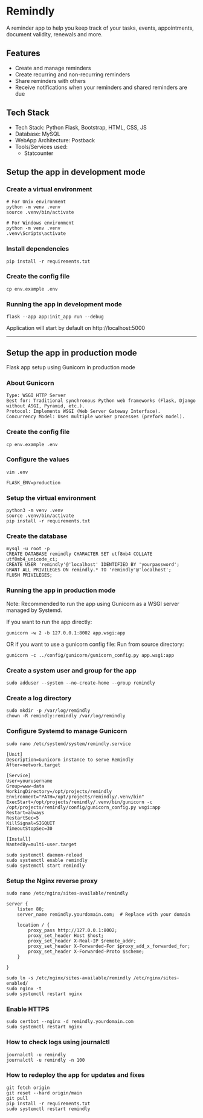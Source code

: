 # Remindly
A reminder app to help you keep track of your tasks, events, appointments, document validity, renewals and more.

## Features
- Create and manage reminders
- Create recurring and non-recurring reminders
- Share reminders with others
- Receive notifications when your reminders and shared reminders are due

## Tech Stack
- Tech Stack: Python Flask, Bootstrap, HTML, CSS, JS
- Database: MySQL
- WebApp Architecture: Postback
- Tools/Services used:
    - Statcounter

## Setup the app in development mode

### Create a virtual environment
```
# For Unix environment
python -m venv .venv
source .venv/bin/activate
```

```
# For Windows environment
python -m venv .venv
.venv\Scripts\activate
```

### Install dependencies
```
pip install -r requirements.txt
```

### Create the config file
```
cp env.example .env
```

### Running the app in development mode
```
flask --app app:init_app run --debug
```

Application will start by default on http://localhost:5000

---

## Setup the app in production mode

Flask app setup using Gunicorn in production mode

### About Gunicorn
```
Type: WSGI HTTP Server
Best for: Traditional synchronous Python web frameworks (Flask, Django without ASGI, Pyramid, etc.).
Protocol: Implements WSGI (Web Server Gateway Interface).
Concurrency Model: Uses multiple worker processes (prefork model).
```

### Create the config file
```
cp env.example .env
```

### Configure the values
```
vim .env
```

```
FLASK_ENV=production
```

### Setup the virtual environment
```
python3 -m venv .venv
source .venv/bin/activate
pip install -r requirements.txt
```

### Create the database
```
mysql -u root -p
CREATE DATABASE remindly CHARACTER SET utf8mb4 COLLATE utf8mb4_unicode_ci;
CREATE USER 'remindly'@'localhost' IDENTIFIED BY 'yourpassword';
GRANT ALL PRIVILEGES ON remindly.* TO 'remindly'@'localhost';
FLUSH PRIVILEGES;
```

### Running the app in production mode
Note: Recommended to run the app using Gunicorn as a WSGI server managed by Systemd.

If you want to run the app directly:
```
gunicorn -w 2 -b 127.0.0.1:8002 app.wsgi:app
```
OR
if you want to use a gunicorn config file:
Run from source directory:
```
gunicorn -c ../config/gunicorn/gunicorn_config.py app.wsgi:app
```
### Create a system user and group for the app
```
sudo adduser --system --no-create-home --group remindly
```

### Create a log directory
```
sudo mkdir -p /var/log/remindly
chown -R remindly:remindly /var/log/remindly
```

### Configure Systemd to manage Gunicorn
```
sudo nano /etc/systemd/system/remindly.service
```

```
[Unit]
Description=Gunicorn instance to serve Remindly
After=network.target

[Service]
User=yourusername
Group=www-data
WorkingDirectory=/opt/projects/remindly
Environment="PATH=/opt/projects/remindly/.venv/bin"
ExecStart=/opt/projects/remindly/.venv/bin/gunicorn -c /opt/projects/remindly/config/gunicorn_config.py wsgi:app
Restart=always
RestartSec=5
KillSignal=SIGQUIT
TimeoutStopSec=30

[Install]
WantedBy=multi-user.target
```

```
sudo systemctl daemon-reload
sudo systemctl enable remindly
sudo systemctl start remindly
```

### Setup the Nginx reverse proxy
```
sudo nano /etc/nginx/sites-available/remindly
```
```
server {
    listen 80;
    server_name remindly.yourdomain.com;  # Replace with your domain

    location / {
        proxy_pass http://127.0.0.1:8002;
        proxy_set_header Host $host;
        proxy_set_header X-Real-IP $remote_addr;
        proxy_set_header X-Forwarded-For $proxy_add_x_forwarded_for;
        proxy_set_header X-Forwarded-Proto $scheme;
    }

}
```

```
sudo ln -s /etc/nginx/sites-available/remindly /etc/nginx/sites-enabled/
sudo nginx -t
sudo systemctl restart nginx
```

### Enable HTTPS
```
sudo certbot --nginx -d remindly.yourdomain.com
sudo systemctl restart nginx
```

### How to check logs using journalctl
```
journalctl -u remindly
journalctl -u remindly -n 100
```

### How to redeploy the app for updates and fixes
```
git fetch origin
git reset --hard origin/main
git pull
pip install -r requirements.txt
sudo systemctl restart remindly
```